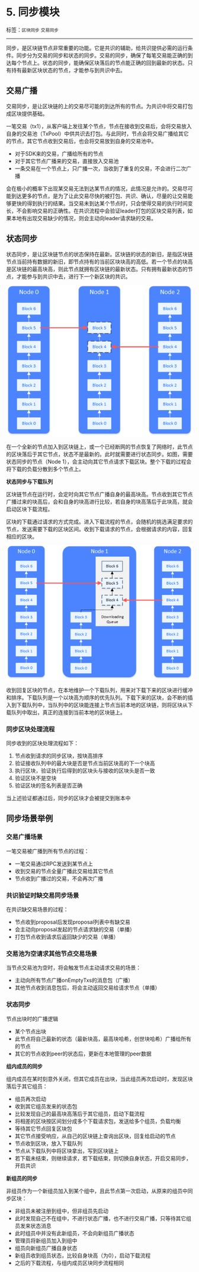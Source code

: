 # 5. 同步模块

标签：``区块同步`` ``交易同步``

----

同步，是区块链节点非常重要的功能。它是共识的辅助，给共识提供必需的运行条件。同步分为交易的同步和状态的同步。交易的同步，确保了每笔交易能正确的到达每个节点上。状态的同步，能确保区块落后的节点能正确的回到最新的状态。只有持有最新区块状态的节点，才能参与到共识中去。

## 交易广播

交易同步，是让区块链的上的交易尽可能的到达所有的节点。为共识中将交易打包成区块提供基础。

一笔交易（tx1），从客户端上发往某个节点，节点在接收到交易后，会将交易放入自身的交易池（TxPool）中供共识去打包。与此同时，节点会将交易广播给其它的节点，其它节点收到交易后，也会将交易放到自身的交易池中。

* 对于SDK来的交易，广播给所有的节点
* 对于其它节点广播来的交易，直接放入交易池
* 一条交易在一个节点上，只广播一次，当收到了重复的交易，不会进行二次广播

会在极小的概率下出现某交易无法到达某节点的情况，此情况是允许的。交易尽可能到达更多的节点，是为了让此交易尽快的被打包、共识、确认，尽量的让交易能够更快的得到执行的结果。当交易未到达某个节点时，只会使得交易的执行时间变长，不会影响交易的正确性。在共识流程中会验证leader打包的区块交易列表，如果本地有出现交易缺少的情况，则会主动向leader请求缺的交易。

## 状态同步

状态同步，是让区块链节点的状态保持在最新。区块链的状态的新旧，是指区块链节点当前持有数据的新旧，即节点持有的当前区块块高的高低。若一个节点的块高是区块链的最高块高，则此节点就拥有区块链的最新状态。只有拥有最新状态的节点，才能参与到共识中去，进行下一个新区块的共识。

![](../../../../2.x/images/sync/block.png)

在一个全新的节点加入到区块链上，或一个已经断网的节点恢复了网络时，此节点的区块落后于其它节点，状态不是最新的。此时就需要进行状态同步。如图，需要状态同步的节点（Node 1），会主动向其它节点请求下载区块。整个下载的过程会将下载的负载分散到多个节点上。

**状态同步与下载队列**

区块链节点在运行时，会定时向其它节点广播自身的最高块高。节点收到其它节点广播过来的块高后，会和自身的块高进行比较，若自身的块高落后于此块高，就会启动区块下载流程。

区块的下载通过请求的方式完成。进入下载流程的节点，会随机的挑选满足要求的节点，发送需要下载的区块区间。收到下载请求的节点，会根据请求的内容，回复相应的区块。

![](../../../../2.x/images/sync/Download.png)

收到回复区块的节点，在本地维护一个下载队列，用来对下载下来的区块进行缓冲和排序。下载队列是一个以块高为顺序的优先队列。下载下来的区块，会不断的插入到下载队列中，当队列中的区块能连接上节点当前本地的区块链，则将区块从下载队列中取出，真正的连接到当前本地的区块链上。

### 同步区块处理流程

同步收到的区块处理流程如下：

1. 节点收到请求的同步区块，按块高排序
1. 验证接收队列中的最大块是否是节点当前区块高的下一个块高
1. 执行区块，验证执行后得到的区块头与接收的区块头是否一致
1. 验证区块不是空块
1. 验证区块的签名列表是否正确

当上述验证都通过后，同步的区块才会被提交到账本中

## 同步场景举例

### 交易广播场景

一笔交易被广播到所有节点的过程：

* 一笔交易通过RPC发送到某节点上
* 收到交易的节点全量广播此交易给其它节点
* 节点收到广播过的交易，不会再次广播

### 共识验证时缺交易同步场景

在共识缺交易场景的过程：

* 节点收到proposal后发现proposal列表中有缺交易
* 会主动向proposal发起的节点请求缺的交易（单播）
* 打包节点收到请求后返回缺少的交易（单播）

### 交易池为空请求其他节点交易场景

当节点交易池为空时，将会触发节点主动请求交易的场景：

* 主动向所有节点广播onEmptyTxs的消息包（广播）
* 其他节点收到消息包后，将会主动返回交易给请求节点（单播）

### 状态同步

节点出块时的广播逻辑

* 某个节点出块
* 此节点将自己最新的状态（最新块高，最高块哈希，创世块哈希）广播给所有的节点
* 其它的节点收到peer的状态后，更新在本地管理的peer数据

**组内成员的同步**

组内成员在某时刻意外关闭，但其它成员在出块，当此组员再次启动时，发现区块落后于其它组员：

* 组员再次启动
* 收到其它组员发来的状态包
* 比较发现自己的最高块高落后于其它组员，启动下载流程
* 将相差的区块按区间划分成多个下载请求包，发送给多个组员，负载均衡
* 等待其它节点回复区块包
* 其它节点接受响应，从自己的区块链上查询出区块，回复给启动的节点
* 节点收到区块，放入下载队列
* 节点从下载队列中将区块拿出，写到区块链上
* 若下载未结束，则继续请求，若下载结束，则切换自身状态，开启交易同步，开启共识

**新组员的同步**

非组员作为一个新组员加入到某个组中，且此节点第一次启动，从原来的组员中同步区块：

* 非组员未被注册到组中，但非组员先启动
* 此时发现自己不在组中，不进行状态广播，也不进行交易广播，只等待其它组员发来状态消息
* 此时组员中并没有此新组员，不会向新组员广播状态
* 管理员将新组员加入到组中
* 组员向新组员广播自身状态
* 新组员收到组员状态，比较自身块高（为0），启动下载流程
* 之后的下载流程，与组内成员区块同步流程相同
